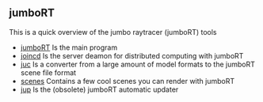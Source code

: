 ## jumboRT
This is a quick overview of the jumbo raytracer (jumboRT) tools

- [jumboRT](https://github.com/jumboRT/jumboRT) Is the main program
- [joincd](https://github.com/jumboRT/joincd) Is the server deamon for distributed computing with jumboRT
- [juc](https://github.com/jumboRT/juc) Is a converter from a large amount of model formats to the jumboRT scene file format
- [scenes](https://github.com/jumboRT/scenes) Contains a few cool scenes you can render with jumboRT
- [jup](https://github.com/jumboRT/jup) Is the (obsolete) jumboRT automatic updater
